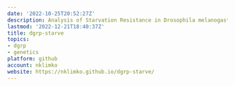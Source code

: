 ```yaml
---
date: '2022-10-25T20:52:27Z'
description: Analysis of Starvation Resistance in Drosophila melanogaster
lastmod: '2022-12-21T18:40:37Z'
title: dgrp-starve
topics:
- dgrp
- genetics
platform: github
account: nklimko
website: https://nklimko.github.io/dgrp-starve/
---
```


